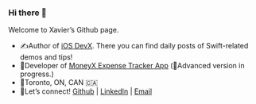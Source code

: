 ### Hi there 👋

Welcome to Xavier’s Github page.

* ✍️Author of [iOS DevX](https://xavier7t.com/). There you can find daily posts of Swift-related demos and tips!
* 📱Developer of [MoneyX Expense Tracker App](https://apps.apple.com/us/app/moneyx-expensetracker/id6443677973) (💪Advanced version in progress.)
* 📍Toronto, ON, CAN 🇨🇦
* 🔗Let’s connect! [Github](https://github.com/xavier7t) | [LinkedIn](https://www.linkedin.com/in/xavier7/) | [Email](mailto:yuxuanli.work@icloud.com)
